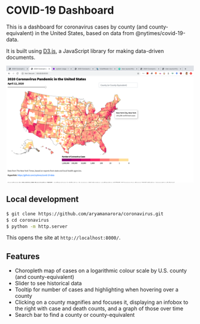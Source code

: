 # COVID-19 Dashboard

This is a dashboard for coronavirus cases by county (and county-equivalent) in the United States, based on data from @nytimes/covid-19-data.

It is built using [D3.js](https://d3js.org/), a JavaScript library for making data-driven documents.

![](images/homepage.png)

## Local development

```bash
$ git clone https://github.com/aryamanarora/coronavirus.git
$ cd coronavirus
$ python -m http.server
```

This opens the site at `http://localhost:8000/`.

## Features

* Choropleth map of cases on a logarithmic colour scale by U.S. county (and county-equivalent)
* Slider to see historical data
* Tooltip for number of cases and highlighting when hovering over a county
* Clicking on a county magnifies and focuses it, displaying an infobox to the right with case and death counts, and a graph of those over time
* Search bar to find a county or county-equivalent


